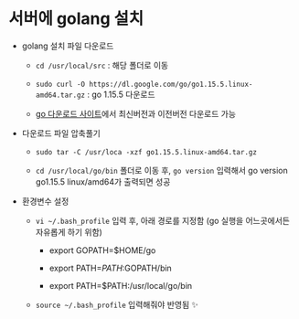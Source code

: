 # 서버에 golang 설치

+ golang 설치 파일 다운로드   

  + `cd /usr/local/src` : 해당 폴더로 이동    

  + `sudo curl -O https://dl.google.com/go/go1.15.5.linux-amd64.tar.gz` : go 1.15.5 다운로드
  + [go 다운로드 사이트](https://golang.org/dl/)에서 최신버전과 이전버전 다운로드 가능

+ 다운로드 파일 압축풀기
   + `sudo tar -C /usr/loca -xzf go1.15.5.linux-amd64.tar.gz`   

   + `cd /usr/local/go/bin` 폴더로 이동 후, `go version` 입력해서 go version go1.15.5 linux/amd64가 출력되면 성공

+ 환경변수 설정
   + `vi ~/.bash_profile` 입력 후, 아래 경로를 지정함 (go 실행을 어느곳에서든 자유롭게 하기 위함)
      + export GOPATH=$HOME/go   

      + export PATH=$PATH:$GOPATH/bin   

      + export PATH=$PATH:/usr/local/go/bin   

   + `source ~/.bash_profile` 입력해줘야 반영됨 ✨
